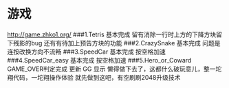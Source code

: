 游戏
========
http://game.zhko1.org/
###1.Tetris
	基本完成
	留有消除一行时上方的下降方块留下残影的bug
	还有有待加上预告方块的功能
###2.CrazySnake
	基本完成
	问题是连按改换方向不流畅
###3.SpeedCar
	基本完成
	按空格加速
###4.SpeedCar_easy
	基本完成
	按空格加速
###5.Hero_or_Coward
	GAME_OVER判定完成
	更新 GG 显示
	懒得做下去了，这都什么破玩意儿，整一坨翔代码，一坨翔操作体验
	就先做到这吧，有空刷刷2048升级技术
	
